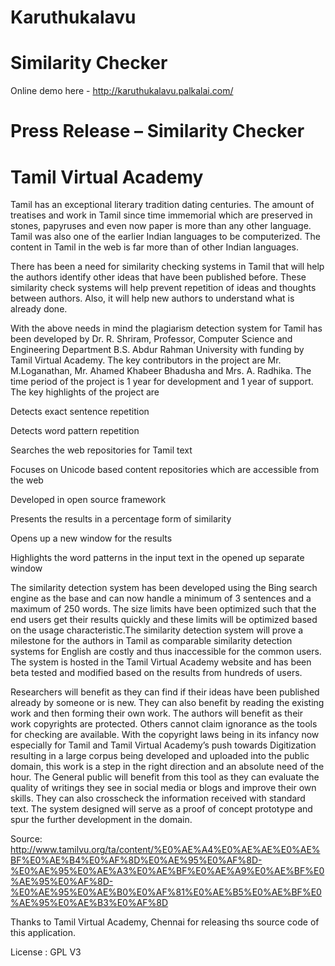 # Karuthukalavu

# Similarity Checker

Online demo here - http://karuthukalavu.palkalai.com/

# Press Release – Similarity Checker


# Tamil Virtual Academy

Tamil has an exceptional literary tradition dating centuries. The
amount of treatises and work in Tamil since time immemorial which are
preserved in stones, papyruses and even now paper is more than any other
language. Tamil was also one of the earlier Indian languages to be
computerized. The content in Tamil in the web is far more than of other
Indian languages.

There has been a need for similarity checking systems in Tamil that
will help the authors identify other ideas that have been published before.
These similarity check systems will help prevent repetition of ideas and
thoughts between authors. Also, it will help new authors to understand what
is already done.

With the above needs in mind the plagiarism detection system for
Tamil has been developed by Dr. R. Shriram, Professor, Computer Science
and Engineering Department B.S. Abdur Rahman University with funding by
Tamil Virtual Academy. The key contributors in the project are Mr.
M.Loganathan, Mr. Ahamed Khabeer Bhadusha and Mrs. A. Radhika. The
time period of the project is 1 year for development and 1 year of support.
The key highlights of the project are

Detects exact sentence repetition

Detects word pattern repetition

Searches the web repositories for Tamil text

Focuses on Unicode based content repositories which are accessible from the web

Developed in open source framework

Presents the results in a percentage form of similarity

Opens up a new window for the results

Highlights the word patterns in the input text in the opened up separate window



The similarity detection system has been developed using the Bing search
engine as the base and can now handle a minimum of 3 sentences and a
maximum of 250 words. The size limits have been optimized such that the
end users get their results quickly and these limits will be optimized based
on the usage characteristic.The similarity detection system will prove a milestone for the authors in
Tamil as comparable similarity detection systems for English are costly and
thus inaccessible for the common users. The system is hosted in the Tamil
Virtual Academy website and has been beta tested and modified based on
the results from hundreds of users.

Researchers will benefit as they can find if their ideas have been
published already by someone or is new. They can also benefit by reading
the existing work and then forming their own work. The authors will benefit
as their work copyrights are protected. Others cannot claim ignorance as the
tools for checking are available. With the copyright laws being in its infancy
now especially for Tamil and Tamil Virtual Academy’s push towards
Digitization resulting in a large corpus being developed and uploaded into
the public domain, this work is a step in the right direction and an absolute
need of the hour. The General public will benefit from this tool as they can
evaluate the quality of writings they see in social media or blogs and
improve their own skills. They can also crosscheck the information received
with standard text. The system designed will serve as a proof of concept
prototype and spur the further development in the domain.




Source: 
http://www.tamilvu.org/ta/content/%E0%AE%A4%E0%AE%AE%E0%AE%BF%E0%AE%B4%E0%AF%8D%E0%AE%95%E0%AF%8D-%E0%AE%95%E0%AE%A3%E0%AE%BF%E0%AE%A9%E0%AE%BF%E0%AE%95%E0%AF%8D-%E0%AE%95%E0%AE%B0%E0%AF%81%E0%AE%B5%E0%AE%BF%E0%AE%95%E0%AE%B3%E0%AF%8D

Thanks to Tamil Virtual Academy, Chennai for releasing ths source code of this application.

License : GPL V3
